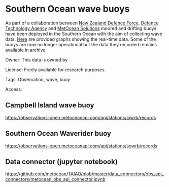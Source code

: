 # Southern Ocean wave buoys

As part of a collaboration between [New Zealand Defence Force](http://www.nzdf.mil.nz/), [Defence Technology Agency](http://www.dta.mil.nz/) and [MetOcean Solutions](https://www.metocean.co.nz/) moored and drifting buoys have been deployed in the Southern Ocean with the aim of collecting wave data. [Here](https://www.metocean.co.nz/southern-ocean) are provided graphs showing the real-time data. Some of the buoys are now no longer operational but the data they recorded remains available in archive.

Owner: This data is owned by 

License: Freely available for research purposes.

Tags: Observation, wave, buoy

Access:

## Campbell Island wave buoy
https://observations-open.metoceanapi.com/api/stations/ciwrb/records

## Southern Ocean Waverider buoy
https://observations-open.metoceanapi.com/api/stations/sowrb/records

## Data connector (jupyter notebook)
https://github.com/metocean/TAIAO/blob/master/data_connectors/obs_api_connectors/metocean_obs_api_connector.ipynb


